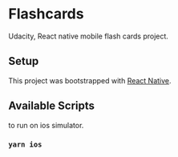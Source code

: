 # Flashcards
Udacity, React native mobile flash cards project.

## Setup

This project was bootstrapped with [React Native](https://reactnative.dev/).

## Available Scripts

to run on ios simulator.

### `yarn ios`




